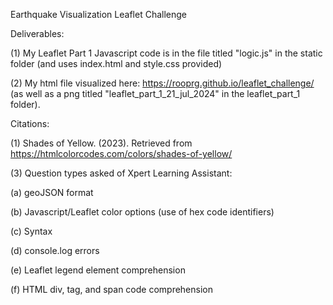 Earthquake Visualization
Leaflet Challenge

Deliverables:

(1) My Leaflet Part 1 Javascript code is in the file titled "logic.js" in the static folder (and uses index.html and style.css provided)

(2) My html file visualized here: https://rooprg.github.io/leaflet_challenge/ (as well as a png titled "leaflet_part_1_21_jul_2024" in the leaflet_part_1 folder).


Citations:

(1) Shades of Yellow. (2023). Retrieved from https://htmlcolorcodes.com/colors/shades-of-yellow/

(3) Question types asked of Xpert Learning Assistant:

(a) geoJSON format

(b) Javascript/Leaflet color options (use of hex code identifiers)

(c) Syntax

(d) console.log errors

(e) Leaflet legend element comprehension

(f) HTML div, tag, and span code comprehension
